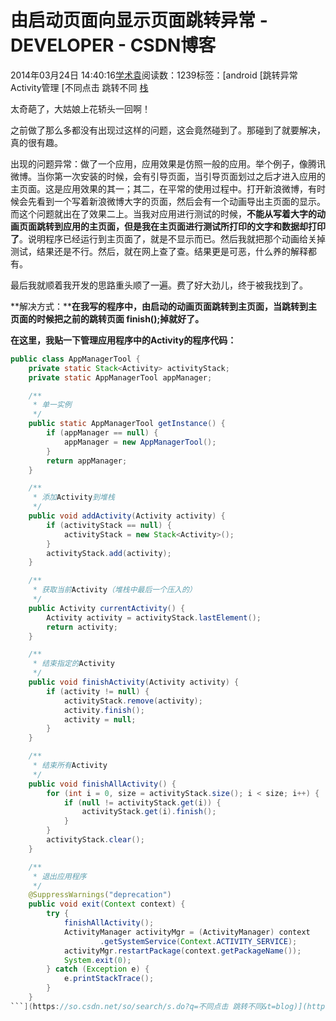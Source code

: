 # 由启动页面向显示页面跳转异常 - DEVELOPER - CSDN博客





2014年03月24日 14:40:16[学术袁](https://me.csdn.net/u012827205)阅读数：1239标签：[android																[跳转异常  Activity管理																[不同点击 跳转不同																[栈](https://so.csdn.net/so/search/s.do?q=栈&t=blog)




太奇葩了，大姑娘上花轿头一回啊！

之前做了那么多都没有出现过这样的问题，这会竟然碰到了。那碰到了就要解决，真的很有趣。

出现的问题异常：做了一个应用，应用效果是仿照一般的应用。举个例子，像腾讯微博。当你第一次安装的时候，会有引导页面，当引导页面划过之后才进入应用的主页面。这是应用效果的其一；其二，在平常的使用过程中。打开新浪微博，有时候会先看到一个写着新浪微博大字的页面，然后会有一个动画导出主页面的显示。而这个问题就出在了效果二上。当我对应用进行测试的时候，**不能从写着大字的动画页面跳转到应用的主页面，但是我在主页面进行测试所打印的文字和数据却打印了**。说明程序已经运行到主页面了，就是不显示而已。然后我就把那个动画给关掉测试，结果还是不行。然后，就在网上查了查。结果更是可恶，什么养的解释都有。

最后我就顺着我开发的思路重头顺了一遍。费了好大劲儿，终于被我找到了。

**解决方式：****在我写的程序中，由启动的动画页面<Activity>跳转到主页面<Activity>，当跳转到主页面的时候把之前的跳转页面 finish();掉就好了。**




**在这里，我贴一下管理应用程序中的Activity的程序代码：**



```java
public class AppManagerTool {
	private static Stack<Activity> activityStack;
	private static AppManagerTool appManager;

	/**
	 * 单一实例
	 */
	public static AppManagerTool getInstance() {
		if (appManager == null) {
			appManager = new AppManagerTool();
		}
		return appManager;
	}

	/**
	 * 添加Activity到堆栈
	 */
	public void addActivity(Activity activity) {
		if (activityStack == null) {
			activityStack = new Stack<Activity>();
		}
		activityStack.add(activity);
	}

	/**
	 * 获取当前Activity（堆栈中最后一个压入的）
	 */
	public Activity currentActivity() {
		Activity activity = activityStack.lastElement();
		return activity;
	}

	/**
	 * 结束指定的Activity
	 */
	public void finishActivity(Activity activity) {
		if (activity != null) {
			activityStack.remove(activity);
			activity.finish();
			activity = null;
		}
	}

	/**
	 * 结束所有Activity
	 */
	public void finishAllActivity() {
		for (int i = 0, size = activityStack.size(); i < size; i++) {
			if (null != activityStack.get(i)) {
				activityStack.get(i).finish();
			}
		}
		activityStack.clear();
	}

	/**
	 * 退出应用程序
	 */
	@SuppressWarnings("deprecation")
	public void exit(Context context) {
		try {
			finishAllActivity();
			ActivityManager activityMgr = (ActivityManager) context
					.getSystemService(Context.ACTIVITY_SERVICE);
			activityMgr.restartPackage(context.getPackageName());
			System.exit(0);
		} catch (Exception e) {
			e.printStackTrace();
		}
	}
```](https://so.csdn.net/so/search/s.do?q=不同点击 跳转不同&t=blog)](https://so.csdn.net/so/search/s.do?q=跳转异常  Activity管理&t=blog)](https://so.csdn.net/so/search/s.do?q=android&t=blog)




